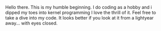Hello there.
This is my humble beginning. I do coding as a hobby and i dipped my toes into kernel programming I love the thrill of it.
Feel free to take a dive into my code.
It looks better if you look at it from a lightyear away... with eyes closed.

